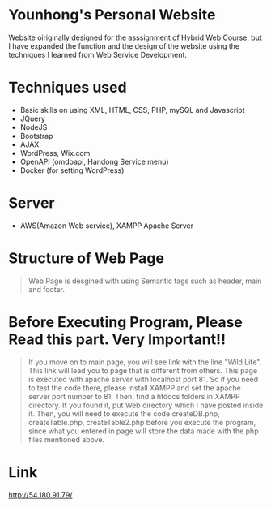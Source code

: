 # Younhong's Personal Website
Website oiriginally designed for the asssignment of Hybrid Web Course, but I have expanded the function and the design of the website using the techniques I learned from Web Service Development.

# Techniques used
* Basic skills on using XML, HTML, CSS, PHP, mySQL and Javascript
* JQuery
* NodeJS
* Bootstrap
* AJAX
* WordPress, Wix.com
* OpenAPI (omdbapi, Handong Service menu)
* Docker (for setting WordPress)

# Server
* AWS(Amazon Web service), XAMPP Apache Server

# Structure of Web Page
> Web Page is desgined with using Semantic tags such as header, main and footer.

# Before Executing Program, Please Read this part. Very Important!!
> If you move on to main page, you will see link with the line "Wild Life". This link will lead you to page that is different from others. This page is executed with apache server with localhost port 81. So if you need to test the code there, please install XAMPP and set the apache server port number to 81. Then, find a htdocs folders in XAMPP directory. If you found it, put Web directory which I have posted inside it. Then, you will need to execute the code createDB.php, createTable.php, createTable2.php before you execute the program, since what you entered in page will store the data made with the php files mentioned above.

# Link
http://54.180.91.79/

